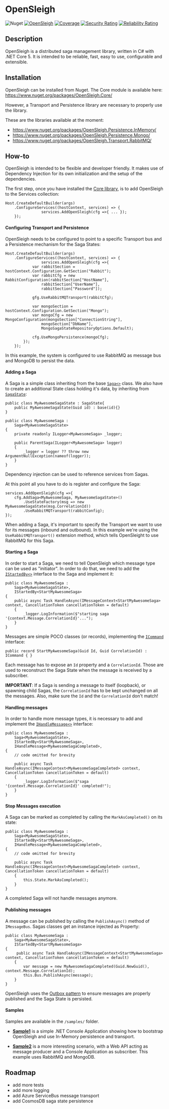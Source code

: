 # OpenSleigh
![Nuget](https://img.shields.io/nuget/v/OpenSleigh.Core?style=plastic)
[![OpenSleigh](https://circleci.com/gh/mizrael/OpenSleigh.svg?style=shield&circle-token=b7635df8feb7c79524db993c3cf962863ad28aa1)](https://app.circleci.com/pipelines/github/mizrael/OpenSleigh)
[![Coverage](https://sonarcloud.io/api/project_badges/measure?project=mizrael_OpenSleigh&metric=coverage)](https://sonarcloud.io/dashboard?id=mizrael_OpenSleigh)
[![Security Rating](https://sonarcloud.io/api/project_badges/measure?project=mizrael_OpenSleigh&metric=security_rating)](https://sonarcloud.io/dashboard?id=mizrael_OpenSleigh)
[![Reliability Rating](https://sonarcloud.io/api/project_badges/measure?project=mizrael_OpenSleigh&metric=reliability_rating)](https://sonarcloud.io/dashboard?id=mizrael_OpenSleigh)

## Description
OpenSleigh is a distributed saga management library, written in C# with .NET Core 5. 
It is intended to be reliable, fast, easy to use, configurable and extensible.

## Installation
OpenSleigh can be installed from Nuget. The Core module is available here: https://www.nuget.org/packages/OpenSleigh.Core/

However, a Transport and Persistence library are necessary to properly use the library.

These are the libraries available at the moment:
- https://www.nuget.org/packages/OpenSleigh.Persistence.InMemory/
- https://www.nuget.org/packages/OpenSleigh.Persistence.Mongo/
- https://www.nuget.org/packages/OpenSleigh.Transport.RabbitMQ/

## How-to
OpenSleigh is intended to be flexible and developer friendly. It makes use of Dependency Injection for its own initialization and the setup of the dependencies.

The first step, once you have installed the [Core library](https://www.nuget.org/packages/OpenSleigh.Core/), is to add OpenSleigh to the Services collection:

```
Host.CreateDefaultBuilder(args)
    .ConfigureServices((hostContext, services) => {
                services.AddOpenSleigh(cfg =>{ ... });
    });
```

#### Configuring Transport and Persistence
OpenSleigh needs to be configured to point to a specific Transport bus and a Persistence mechanism for the Saga States:
```
Host.CreateDefaultBuilder(args)
    .ConfigureServices((hostContext, services) => {
                services.AddOpenSleigh(cfg =>{ 
            var rabbitSection = hostContext.Configuration.GetSection("Rabbit");
            var rabbitCfg = new RabbitConfiguration(rabbitSection["HostName"], 
                rabbitSection["UserName"],
                rabbitSection["Password"]);

            gfg.UseRabbitMQTransport(rabbitCfg);

            var mongoSection = hostContext.Configuration.GetSection("Mongo");
            var mongoCfg = new MongoConfiguration(mongoSection["ConnectionString"],
                mongoSection["DbName"],
                MongoSagaStateRepositoryOptions.Default);

            cfg.UseMongoPersistence(mongoCfg);
        });
    });
```
In this example, the system is configured to use RabbitMQ as message bus and MongoDB to persist the data.

#### Adding a Saga

A Saga is a simple class inheriting from the base [`Saga<>`](https://github.com/mizrael/OpenSleigh/blob/develop/src/OpenSleigh.Core/Saga.cs) class. We also have to create an additional State class holding it's data, by inheriting from [`SagaState`](https://github.com/mizrael/OpenSleigh/blob/develop/src/OpenSleigh.Core/SagaState.cs):

```
public class MyAwesomeSagaState : SagaState{
    public MyAwesomeSagaState(Guid id) : base(id){}
}

public class MyAwesomeSaga :
    Saga<MyAwesomeSagaState>
{
    private readonly ILogger<MyAwesomeSaga> _logger;       

    public ParentSaga(ILogger<MyAwesomeSaga> logger)
    {
        _logger = logger ?? throw new ArgumentNullException(nameof(logger));
    }
}
```

Dependency injection can be used to reference services from Sagas.

At this point all you have to do is register and configure the Saga:
```
services.AddOpenSleigh(cfg =>{
    cfg.AddSaga<MyAwesomeSaga, MyAwesomeSagaState>()
        .UseStateFactory(msg => new MyAwesomeSagaState(msg.CorrelationId))
        .UseRabbitMQTransport(rabbitConfig);
});
```

When adding a Saga, it's important to specify the Transport we want to use for its messages (inbound and outbound). In this example we're using the `UseRabbitMQTransport()` extension method, which tells OpenSleight to use RabbitMQ for this Saga.

#### Starting a Saga
In order to start a Saga, we need to tell OpenSleigh which message type can be used as "initiator". In order to do that, we need to add  the [`IStartedBy<>`](https://github.com/mizrael/OpenSleigh/blob/develop/src/OpenSleigh.Core/IStartedBy.cs) interface to the Saga and implement it:

```
public class MyAwesomeSaga :
    Saga<MyAwesomeSagaState>,
    IStartedBy<StartMyAwesomeSaga>
{
    public async Task HandleAsync(IMessageContext<StartMyAwesomeSaga> context, CancellationToken cancellationToken = default)
    {
        _logger.LogInformation($"starting saga '{context.Message.CorrelationId}'...");
    }
}
```

Messages are simple POCO classes (or records), implementing the [`ICommand`](https://github.com/mizrael/OpenSleigh/blob/develop/src/OpenSleigh.Core/ICommand.cs) interface:

```
public record StartMyAwesomeSaga(Guid Id, Guid CorrelationId) : ICommand { }
```
Each message has to expose an `Id` property and a `CorrelationId`. Those are used to reconstruct the Saga State when the message is received by a subscriber. 

**IMPORTANT**: 
If a Saga is sending a message to itself (loopback), or spawning child Sagas, the `CorrelationId` has to be kept unchanged on all the messages. 
Also, make sure the `Id` and the `CorrelationId` don't match!

#### Handling messages

In order to handle more message types, it is necessary to add and implement the [`IHandleMessage<>`](https://github.com/mizrael/OpenSleigh/blob/develop/src/OpenSleigh.Core/IHandleMessage.cs) interface:

```
public class MyAwesomeSaga :
    Saga<MyAwesomeSagaState>,
    IStartedBy<StartMyAwesomeSaga>,
    IHandleMessage<MyAwesomeSagaCompleted>,
{
    // code omitted for brevity

    public async Task HandleAsync(IMessageContext<MyAwesomeSagaCompleted> context, CancellationToken cancellationToken = default)
    {
        _logger.LogInformation($"saga '{context.Message.CorrelationId}' completed!");
    }
}
```

#### Stop Messages execution

A Saga can be marked as completed by calling the `MarkAsCompleted()` on its state:

```
public class MyAwesomeSaga :
    Saga<MyAwesomeSagaState>,
    IStartedBy<StartMyAwesomeSaga>,
    IHandleMessage<MyAwesomeSagaCompleted>,
{
    // code omitted for brevity

    public async Task HandleAsync(IMessageContext<MyAwesomeSagaCompleted> context, CancellationToken cancellationToken = default)
    {
        this.State.MarkAsCompleted();
    }
}
```
A completed Saga will not handle messages anymore. 

#### Publishing messages
A message can be published by calling the `PublishAsync()` method of `IMessageBus`. Sagas classes get an instance injected as Property:

```
public class MyAwesomeSaga :
    Saga<MyAwesomeSagaState>,
    IStartedBy<StartMyAwesomeSaga>
{
     public async Task HandleAsync(IMessageContext<StartMyAwesomeSaga> context, CancellationToken cancellationToken = default)
    {
        var message = new MyAwesomeSagaCompleted(Guid.NewGuid(), context.Message.CorrelationId);
        this.Bus.PublishAsync(message);
    }
}
```
OpenSleigh uses the [Outbox pattern](https://www.davideguida.com/improving-microservices-reliability-part-2-outbox-pattern/) to ensure messages are properly published and the Saga State is persisted.

#### Samples
Samples are available in the `/samples/` folder.

- **[Sample1](https://github.com/mizrael/OpenSleigh/tree/develop/samples/Sample1)** is a simple .NET Console Application showing how to bootstrap OpenSleigh and use In-Memory persistence and transport.

- **[Sample2](https://github.com/mizrael/OpenSleigh/tree/develop/samples/Sample2)** is a more interesting scenario, with a Web API acting as message producer and a Console Application as subscriber. This example uses RabbitMQ and MongoDB.

## Roadmap
- add more tests
- add more logging
- add Azure ServiceBus message transport
- add CosmosDB saga state persistence

